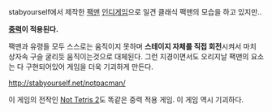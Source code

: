 stabyourself에서 제작한 [팩맨](%ED%8C%A9%EB%A7%A8.md) [인디게임](%EC%9D%B8%EB%94%94%20%EA%B2%8C%EC%9E%84.md)으로 일견 클래식 팩맨의 모습을 하고 있지만..

**[중력](%EC%A4%91%EB%A0%A5.md)이 적용된다.**

팩맨과 유령들 모두 스스로는 움직이지 못하며 **스테이지 자체를 직접 회전**시켜서 마치 상자속 구슬 굴리듯 움직이는것으로 대체된다. 그런
지경이면서도 오리지날 팩맨의 요소는 다 구현되어있어 게임을 더욱 기괴하게 만든다.

<http://stabyourself.net/notpacman/>

이 게임의 전작인 [Not Tetris 2](Not%20Tetris%202.md)도 똑같은 중력 적용 게임. 이 게임 역시 기괴하다.

